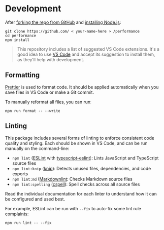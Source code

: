 # Development

After [forking the repo from GitHub](https://help.github.com/articles/fork-a-repo) and [installing Node.js](https://nodejs.org):

```shell
git clone https://github.com/ < your-name-here > /performance
cd performance
npm install
```

> This repository includes a list of suggested VS Code extensions.
> It's a good idea to use [VS Code](https://code.visualstudio.com) and accept its suggestion to install them, as they'll help with development.

## Formatting

[Prettier](https://prettier.io) is used to format code.
It should be applied automatically when you save files in VS Code or make a Git commit.

To manually reformat all files, you can run:

```shell
npm run format -- --write
```

## Linting

This package includes several forms of linting to enforce consistent code quality and styling.
Each should be shown in VS Code, and can be run manually on the command-line:

- `npm lint` ([ESLint](https://eslint.org) with [typescript-eslint](https://typescript-eslint.io)): Lints JavaScript and TypeScript source files
- `npm lint:knip` ([knip](https://github.com/webpro/knip)): Detects unused files, dependencies, and code exports
- `npm lint:md` ([Markdownlint](https://github.com/DavidAnson/markdownlint): Checks Markdown source files
- `npm lint:spelling` ([cspell](https://cspell.org)): Spell checks across all source files

Read the individual documentation for each linter to understand how it can be configured and used best.

For example, ESLint can be run with `--fix` to auto-fix some lint rule complaints:

```shell
npm run lint -- --fix
```
